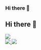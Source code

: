 ### Hi there 👋
## Hi there 👋
<div> 
  <a href="https://www.linkedin.com/in/andremrezende" target="_blank">
    <img src="https://img.shields.io/badge/-LinkedIn-%230077B5?style=for-the-badge&logo=linkedin&logoColor=white" target="_blank">
  </a> 
</div>

<a href="https://github.com/andremrezende">
<img src="https://github-readme-stats.vercel.app/api?username=andremrezende&show_icons=true&theme=dark&include_all_commits=true&count_private=true"/>
<img src="https://github-readme-stats.vercel.app/api/top-langs/?username=andremrezende&layout=compact&langs_count=7&theme=dark"/>
